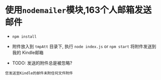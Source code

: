 
# 使用`nodemailer`模块,163个人邮箱发送邮件

- `npm install`

- 附件放入到 `tmpAtt` 目录下, 执行 `node index.js` or `npm start` 将附件发送到我的 Kindle邮箱

- TODO: 发送的附件总是被忽略?

```
您发送至Kindle的邮件未附任何文件附件
```
